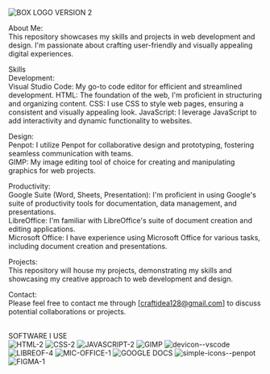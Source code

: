 <img>![BOX LOGO VERSION 2](https://github.com/user-attachments/assets/f3f12fda-cdc8-427f-a9da-c2a3f9650780)
</img>


About Me:</br>
This repository showcases my skills and projects in web development and design. I'm passionate about crafting user-friendly and visually appealing digital experiences.

Skills</br>
Development:</br>
Visual Studio Code: My go-to code editor for efficient and streamlined development.
HTML: The foundation of the web, I'm proficient in structuring and organizing content.
CSS: I use CSS to style web pages, ensuring a consistent and visually appealing look.
JavaScript: I leverage JavaScript to add interactivity and dynamic functionality to websites.

Design:</br>
Penpot: I utilize Penpot for collaborative design and prototyping, fostering seamless communication with teams.</br>
GIMP: My image editing tool of choice for creating and manipulating graphics for web projects.</br>

Productivity:</br>
Google Suite (Word, Sheets, Presentation): I'm proficient in using Google's suite of productivity tools for documentation, data management, and presentations.</br>
LibreOffice: I'm familiar with LibreOffice's suite of document creation and editing applications.</br>
Microsoft Office: I have experience using Microsoft Office for various tasks, including document creation and presentations.</br>

Projects:</br>
This repository will house my projects, demonstrating my skills and showcasing my creative approach to web development and design.

Contact:</br> 
Please feel free to contact me through [craftidea128@gmail.com] to discuss potential collaborations or projects.</br></br>

SOFTWARE I USE</br>
<img>![HTML-2](https://github.com/user-attachments/assets/cadd7e38-00f5-4627-8b63-01f97f775f13)
</img>
<img>![CSS-2](https://github.com/user-attachments/assets/ef37ac28-d586-4ac2-b27c-799828332d3a)
</img>
<img>![JAVASCRIPT-2](https://github.com/user-attachments/assets/52f32d0b-0afc-4946-9670-c944ee01eca3)
</img> 
<img>![GIMP](https://github.com/user-attachments/assets/1c58d6b5-af92-40a3-b65e-321a5919eb24)
</img> 
<img>![devicon--vscode](https://github.com/user-attachments/assets/58eddebd-3b3f-4a7d-88fe-c71840e019dd)
</img>
<img>![LIBREOF-4](https://github.com/user-attachments/assets/583a7200-0668-4e82-b276-a56ccea39584)
</img>
<img>![MIC-OFFICE-1](https://github.com/user-attachments/assets/303167f0-a315-4a7f-9a74-d56c1d513162)
</img>
<img>![GOOGLE DOCS](https://github.com/user-attachments/assets/b5b0f09f-e01b-4363-8ab8-7883d3646c24)
</img>
<img>![simple-icons--penpot](https://github.com/user-attachments/assets/ce44a38b-ea74-4755-b466-f9efe67c4ce4)
</img>
<img>![FIGMA-1](https://github.com/user-attachments/assets/0b509334-62eb-4cad-b3d0-fc35fa4ac568)
</img>
